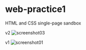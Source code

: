 # web-practice1
HTML and CSS single-page sandbox

v2
![screenshot03](https://user-images.githubusercontent.com/46622469/88463670-0ec2a700-cebd-11ea-9100-e1aad9560eba.png)

v1
![screenshot01](https://user-images.githubusercontent.com/46622469/81402297-cb686000-9139-11ea-9dee-0632f58f0aec.png)

